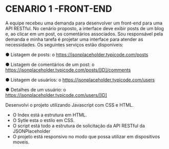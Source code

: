 # CENARIO 1 -FRONT-END
A equipe recebeu uma demanda para desenvolver um front-end para uma API RESTful. No cenário proposto, a interface deve exibir posts de um blog e, ao clicar em um post, os comentários associados.
Sou responsável pela demanda e minha tarefa é projetar uma interface para atender as
necessidades. 
Os seguintes serviços estão disponíveis:

● Listagem de posts:
o https://jsonplaceholder.typicode.com/posts

● Listagem de comentários de um post:
o https://jsonplaceholder.typicode.com/posts/[ID]/comments

● Listagem de usuários:
o https://jsonplaceholder.typicode.com/users

● Detalhes de um usuário:
o https://jsonplaceholder.typicode.com/users/[ID]

Desenvolvi o projeto utilizando Javascript com CSS e HTML.
- O Index está a estrutura em HTML.
- O Sytle esta o estilo em CSS.
- O script está todo a estrutura de solicitação da API RESTful da JSONPlaceholder
- O projeto está responsivo no modo que possa utilizar em dispositivos moveis.
